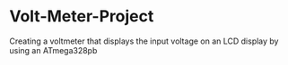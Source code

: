 # Volt-Meter-Project
Creating a voltmeter that displays the input voltage on an LCD display by using an ATmega328pb
